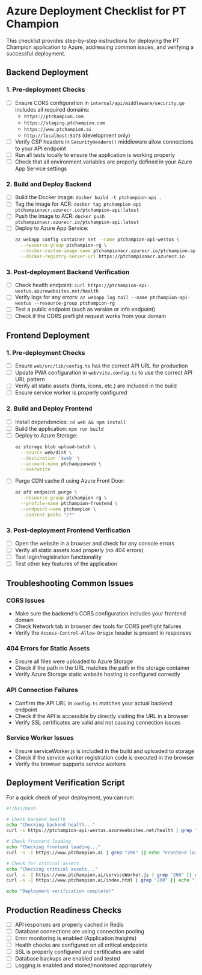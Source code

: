 # Azure Deployment Checklist for PT Champion

This checklist provides step-by-step instructions for deploying the PT Champion application to Azure, addressing common issues, and verifying a successful deployment.

## Backend Deployment

### 1. Pre-deployment Checks
- [ ] Ensure CORS configuration in `internal/api/middleware/security.go` includes all required domains:
  - `https://ptchampion.com`
  - `https://staging.ptchampion.com`
  - `https://www.ptchampion.ai`
  - `http://localhost:5173` (development only)
- [ ] Verify CSP headers in `SecurityHeaders()` middleware allow connections to your API endpoint
- [ ] Run all tests locally to ensure the application is working properly
- [ ] Check that all environment variables are properly defined in your Azure App Service settings

### 2. Build and Deploy Backend
- [ ] Build the Docker image: `docker build -t ptchampion-api .`
- [ ] Tag the image for ACR: `docker tag ptchampion-api ptchampionacr.azurecr.io/ptchampion-api:latest`
- [ ] Push the image to ACR: `docker push ptchampionacr.azurecr.io/ptchampion-api:latest`
- [ ] Deploy to Azure App Service:
  ```bash
  az webapp config container set --name ptchampion-api-westus \
    --resource-group ptchampion-rg \
    --docker-custom-image-name ptchampionacr.azurecr.io/ptchampion-api:latest \
    --docker-registry-server-url https://ptchampionacr.azurecr.io
  ```

### 3. Post-deployment Backend Verification
- [ ] Check health endpoint: `curl https://ptchampion-api-westus.azurewebsites.net/health`
- [ ] Verify logs for any errors: `az webapp log tail --name ptchampion-api-westus --resource-group ptchampion-rg`
- [ ] Test a public endpoint (such as version or info endpoint)
- [ ] Check if the CORS preflight request works from your domain

## Frontend Deployment

### 1. Pre-deployment Checks
- [ ] Ensure `web/src/lib/config.ts` has the correct API URL for production
- [ ] Update PWA configuration in `web/vite.config.ts` to use the correct API URL pattern
- [ ] Verify all static assets (fonts, icons, etc.) are included in the build
- [ ] Ensure service worker is properly configured

### 2. Build and Deploy Frontend
- [ ] Install dependencies: `cd web && npm install`
- [ ] Build the application: `npm run build`
- [ ] Deploy to Azure Storage:
  ```bash
  az storage blob upload-batch \
    --source web/dist \
    --destination '$web' \
    --account-name ptchampionweb \
    --overwrite
  ```
- [ ] Purge CDN cache if using Azure Front Door:
  ```bash
  az afd endpoint purge \
    --resource-group ptchampion-rg \
    --profile-name ptchampion-frontend \
    --endpoint-name ptchampion \
    --content-paths "/*"
  ```

### 3. Post-deployment Frontend Verification
- [ ] Open the website in a browser and check for any console errors
- [ ] Verify all static assets load properly (no 404 errors)
- [ ] Test login/registration functionality
- [ ] Test other key features of the application

## Troubleshooting Common Issues

### CORS Issues
- Make sure the backend's CORS configuration includes your frontend domain
- Check Network tab in browser dev tools for CORS preflight failures
- Verify the `Access-Control-Allow-Origin` header is present in responses

### 404 Errors for Static Assets
- Ensure all files were uploaded to Azure Storage
- Check if the path in the URL matches the path in the storage container
- Verify Azure Storage static website hosting is configured correctly

### API Connection Failures
- Confirm the API URL in `config.ts` matches your actual backend endpoint
- Check if the API is accessible by directly visiting the URL in a browser
- Verify SSL certificates are valid and not causing connection issues

### Service Worker Issues
- Ensure serviceWorker.js is included in the build and uploaded to storage
- Check if the service worker registration code is executed in the browser
- Verify the browser supports service workers

## Deployment Verification Script

For a quick check of your deployment, you can run:

```bash
#!/bin/bash

# Check backend health
echo "Checking backend health..."
curl -s https://ptchampion-api-westus.azurewebsites.net/health | grep "healthy" || echo "Backend health check failed"

# Check frontend loading
echo "Checking frontend loading..."
curl -s -I https://www.ptchampion.ai | grep "200" || echo "Frontend loading check failed"

# Check for critical assets
echo "Checking critical assets..."
curl -s -I https://www.ptchampion.ai/serviceWorker.js | grep "200" || echo "Service worker missing"
curl -s -I https://www.ptchampion.ai/index.html | grep "200" || echo "Index.html missing"

echo "Deployment verification complete!"
```

## Production Readiness Checks

- [ ] API responses are properly cached in Redis
- [ ] Database connections are using connection pooling
- [ ] Error monitoring is enabled (Application Insights)
- [ ] Health checks are configured on all critical endpoints
- [ ] SSL is properly configured and certificates are valid
- [ ] Database backups are enabled and tested
- [ ] Logging is enabled and stored/monitored appropriately
